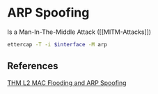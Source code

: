 # ARP Spoofing

Is a Man-In-The-Middle Attack ([[MITM-Attacks]])



```bash
ettercap -T -i $interface -M arp

```


## References

[THM L2 MAC Flooding and ARP Spoofing](https://tryhackme.com/room/layer2)